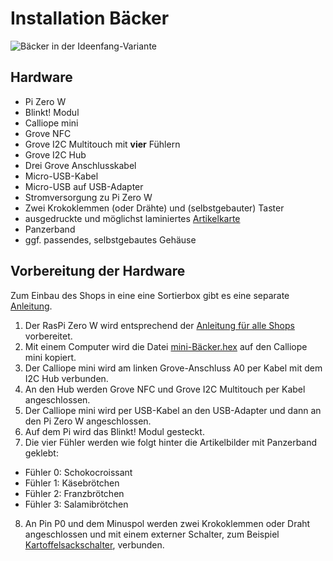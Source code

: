 # Installation Bäcker

![Bäcker in der Ideenfang-Variante](fotos/Bäcker_Ideenfang.jpg?raw=true "Title")

## Hardware

* Pi Zero W
* Blinkt! Modul
* Calliope mini
* Grove NFC
* Grove I2C Multitouch mit **vier** Fühlern
* Grove I2C Hub
* Drei Grove Anschlusskabel
* Micro-USB-Kabel
* Micro-USB auf USB-Adapter
* Stromversorgung zu Pi Zero W
* Zwei Krokoklemmen (oder Drähte) und (selbstgebauter) Taster
* ausgedruckte und möglichst laminiertes [Artikelkarte](https://github.com/infchem/T-Race/blob/master/Shops/Shop-Artikel.pdf)
* Panzerband
* ggf. passendes, selbstgebautes Gehäuse

## Vorbereitung der Hardware
Zum Einbau des Shops in eine eine Sortierbox gibt es  eine separate [Anleitung](shopbox_anleitung.md).  
1. Der RasPi Zero W wird entsprechend der [Anleitung für alle Shops](ideenfang_installation_shops.md) vorbereitet.
2. Mit einem Computer wird die Datei [mini-Bäcker.hex](https://github.com/infchem/T-Race/blob/master/Shops/B%C3%A4cker/mini-B%C3%A4cker.hex) auf den Calliope mini kopiert.
2. Der Calliope mini wird am linken Grove-Anschluss A0 per Kabel mit dem I2C Hub verbunden.
3. An den Hub werden Grove NFC und Grove I2C Multitouch per Kabel angeschlossen.
4. Der Calliope mini wird per USB-Kabel an den USB-Adapter und dann an den Pi Zero W angeschlossen.
5. Auf dem Pi wird das Blinkt! Modul gesteckt.
6. Die vier Fühler werden wie folgt hinter die Artikelbilder mit Panzerband geklebt:
* Fühler 0: Schokocroissant
* Fühler 1: Käsebrötchen
* Fühler 2: Franzbrötchen
* Fühler 3: Salamibrötchen
8. An Pin P0 und dem Minuspol werden zwei Krokoklemmen oder Draht angeschlossen und mit einem externer Schalter, zum Beispiel [Kartoffelsackschalter](../Sonstiges/Kartoffelsackschalter.pdf), verbunden.